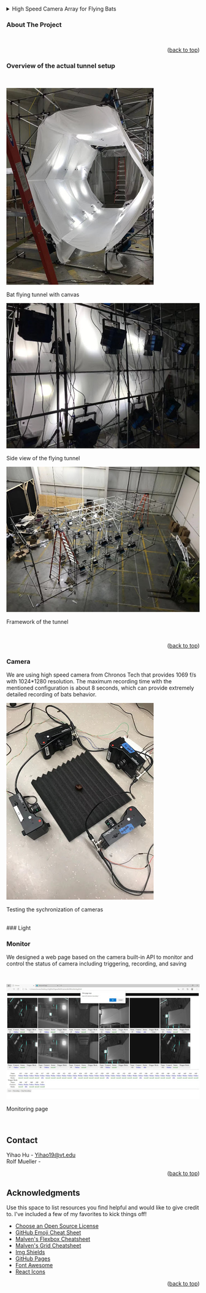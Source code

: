 <div id="top"></div>

<br />



<!-- TABLE OF CONTENTS -->
<details>
  <summary>High Speed Camera Array for Flying Bats</summary>
  <ol>
    <li>
      <a href="#about-the-project">About the project</a>
    </li>
    <li>
      <a href="#overview-of-the-actual-tunnel-setup">Flying Tunnel Setup</a>
      <ul>
        <li><a href="#camera">Chronos Tech High Speed Camera</a></li>
      </ul>
      <ul>
        <li><a href="#light">Nila Boxer Light</a></li>
      </ul>
      <ul>
        <li><a href="#monitor">Monitoring page</a></li>
      </ul>
    </li>
   
  </ol>
</details>



<!-- ABOUT THE PROJECT -->
### About The Project

<br />
<p align="right">(<a href="#top">back to top</a>)</p>



### Overview of the actual tunnel setup

<br />
<p>
    <img src="images/tunnel1.jpg" alt>
    <figcaption>Bat flying tunnel with canvas</figcaption>
</p>
<p>
    <img src="images/tunnel2.jpg" alt>
    <figcaption>Side view of the flying tunnel</figcaption>
</p>
<p>
    <img src="images/tunnel3.jpg" alt>
    <figcaption>Framework of the tunnel</figcaption>
</p>
<br />
<p align="right">(<a href="#top">back to top</a>)</p>


### Camera
<p>
   We are using high speed camera from Chronos Tech that provides 1069 f/s with 1024*1280 resolution. The maximum recording time with the mentioned configuration is about 8 seconds, which can provide extremely detailed recording of bats behavior.
</p>
<p>
    <img src="images/camera.jpg" alt>
    <figcaption>Testing the sychronization of cameras</figcaption>
</p>
<br />
### Light


### Monitor
<p>
    We designed a web page based on the camera built-in API to monitor and control the status of camera including triggering, recording, and saving
</p>
<br />

<p>
    <img src="images/monitor_page.jpg" alt>
    <figcaption>Monitoring page</figcaption>
</p>
<br />

<!-- CONTACT -->
## Contact

Yihao Hu - Yihao19@vt.edu
<br />
Rolf Mueller - 

<p align="right">(<a href="#top">back to top</a>)</p>



<!-- ACKNOWLEDGMENTS -->
## Acknowledgments

Use this space to list resources you find helpful and would like to give credit to. I've included a few of my favorites to kick things off!

* [Choose an Open Source License](https://choosealicense.com)
* [GitHub Emoji Cheat Sheet](https://www.webpagefx.com/tools/emoji-cheat-sheet)
* [Malven's Flexbox Cheatsheet](https://flexbox.malven.co/)
* [Malven's Grid Cheatsheet](https://grid.malven.co/)
* [Img Shields](https://shields.io)
* [GitHub Pages](https://pages.github.com)
* [Font Awesome](https://fontawesome.com)
* [React Icons](https://react-icons.github.io/react-icons/search)

<p align="right">(<a href="#top">back to top</a>)</p>



<!-- MARKDOWN LINKS & IMAGES -->
<!-- https://www.markdownguide.org/basic-syntax/#reference-style-links -->
[contributors-shield]: https://img.shields.io/github/contributors/othneildrew/Best-README-Template.svg?style=for-the-badge
[contributors-url]: https://github.com/othneildrew/Best-README-Template/graphs/contributors
[forks-shield]: https://img.shields.io/github/forks/othneildrew/Best-README-Template.svg?style=for-the-badge
[forks-url]: https://github.com/othneildrew/Best-README-Template/network/members
[stars-shield]: https://img.shields.io/github/stars/othneildrew/Best-README-Template.svg?style=for-the-badge
[stars-url]: https://github.com/othneildrew/Best-README-Template/stargazers
[issues-shield]: https://img.shields.io/github/issues/othneildrew/Best-README-Template.svg?style=for-the-badge
[issues-url]: https://github.com/othneildrew/Best-README-Template/issues
[license-shield]: https://img.shields.io/github/license/othneildrew/Best-README-Template.svg?style=for-the-badge
[license-url]: https://github.com/othneildrew/Best-README-Template/blob/master/LICENSE.txt
[linkedin-shield]: https://img.shields.io/badge/-LinkedIn-black.svg?style=for-the-badge&logo=linkedin&colorB=555
[linkedin-url]: https://linkedin.com/in/othneildrew
[product-screenshot]: images/screenshot.png
